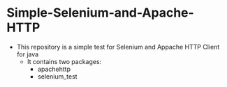 # Simple-Selenium-and-Apache-HTTP
- This repository is a simple test for Selenium and Appache HTTP Client for java
  - It contains two packages:
      - apachehttp
      - selenium_test
  
